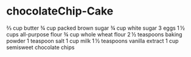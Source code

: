 # chocolateChip-Cake

⅔ cup butter
¾ cup packed brown sugar
¾ cup white sugar
3 eggs
1 ½ cups all-purpose flour
¾ cup whole wheat flour
2 ½ teaspoons baking powder
1 teaspoon salt
1 cup milk
1 ½ teaspoons vanilla extract
1 cup semisweet chocolate chips